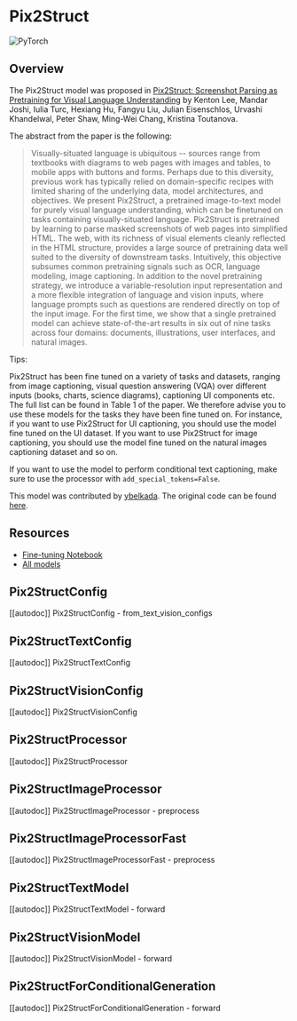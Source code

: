<!--Copyright 2023 The HuggingFace Team. All rights reserved.

Licensed under the Apache License, Version 2.0 (the "License"); you may not use this file except in compliance with
the License. You may obtain a copy of the License at

http://www.apache.org/licenses/LICENSE-2.0

Unless required by applicable law or agreed to in writing, software distributed under the License is distributed on
an "AS IS" BASIS, WITHOUT WARRANTIES OR CONDITIONS OF ANY KIND, either express or implied. See the License for the
specific language governing permissions and limitations under the License.

⚠️ Note that this file is in Markdown but contain specific syntax for our doc-builder (similar to MDX) that may not be
rendered properly in your Markdown viewer.

-->

# Pix2Struct

<div class="flex flex-wrap space-x-1">
<img alt="PyTorch" src="https://img.shields.io/badge/PyTorch-DE3412?style=flat&logo=pytorch&logoColor=white">
</div>

## Overview

The Pix2Struct model was proposed in [Pix2Struct: Screenshot Parsing as Pretraining for Visual Language Understanding](https://arxiv.org/abs/2210.03347) by Kenton Lee, Mandar Joshi, Iulia Turc, Hexiang Hu, Fangyu Liu, Julian Eisenschlos, Urvashi Khandelwal, Peter Shaw, Ming-Wei Chang, Kristina Toutanova.

The abstract from the paper is the following:

> Visually-situated language is ubiquitous -- sources range from textbooks with diagrams to web pages with images and tables, to mobile apps with buttons and forms. Perhaps due to this diversity, previous work has typically relied on domain-specific recipes with limited sharing of the underlying data, model architectures, and objectives. We present Pix2Struct, a pretrained image-to-text model for purely visual language understanding, which can be finetuned on tasks containing visually-situated language. Pix2Struct is pretrained by learning to parse masked screenshots of web pages into simplified HTML. The web, with its richness of visual elements cleanly reflected in the HTML structure, provides a large source of pretraining data well suited to the diversity of downstream tasks. Intuitively, this objective subsumes common pretraining signals such as OCR, language modeling, image captioning. In addition to the novel pretraining strategy, we introduce a variable-resolution input representation and a more flexible integration of language and vision inputs, where language prompts such as questions are rendered directly on top of the input image. For the first time, we show that a single pretrained model can achieve state-of-the-art results in six out of nine tasks across four domains: documents, illustrations, user interfaces, and natural images.

Tips:

Pix2Struct has been fine tuned on a variety of tasks and datasets, ranging from image captioning, visual question answering (VQA) over different inputs (books, charts, science diagrams), captioning UI components etc. The full list can be found in Table 1 of the paper.
We therefore advise you to use these models for the tasks they have been fine tuned on. For instance, if you want to use Pix2Struct for UI captioning, you should use the model fine tuned on the UI dataset. If you want to use Pix2Struct for image captioning, you should use the model fine tuned on the natural images captioning dataset and so on.

If you want to use the model to perform conditional text captioning, make sure to use the processor with `add_special_tokens=False`.

This model was contributed by [ybelkada](https://huggingface.co/ybelkada).
The original code can be found [here](https://github.com/google-research/pix2struct).

## Resources

- [Fine-tuning Notebook](https://github.com/huggingface/notebooks/blob/main/examples/image_captioning_pix2struct.ipynb)
- [All models](https://huggingface.co/models?search=pix2struct)

## Pix2StructConfig

[[autodoc]] Pix2StructConfig
    - from_text_vision_configs

## Pix2StructTextConfig

[[autodoc]] Pix2StructTextConfig

## Pix2StructVisionConfig

[[autodoc]] Pix2StructVisionConfig

## Pix2StructProcessor

[[autodoc]] Pix2StructProcessor

## Pix2StructImageProcessor

[[autodoc]] Pix2StructImageProcessor
    - preprocess

## Pix2StructImageProcessorFast

[[autodoc]] Pix2StructImageProcessorFast
    - preprocess

## Pix2StructTextModel

[[autodoc]] Pix2StructTextModel
    - forward

## Pix2StructVisionModel

[[autodoc]] Pix2StructVisionModel
    - forward

## Pix2StructForConditionalGeneration

[[autodoc]] Pix2StructForConditionalGeneration
    - forward